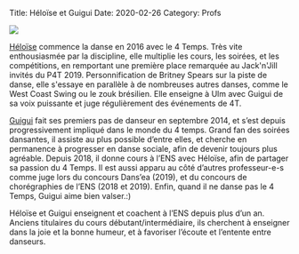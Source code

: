 Title: Héloïse et Guigui 
Date: 2020-02-26
Category: Profs 

![](/images/guigui.jpeg)

[Héloïse](/heloise.html) commence la danse en 2016 avec le 4 Temps. Très vite enthousiasmée par la discipline, elle multiplie les cours, les soirées, et les compétitions, en remportant une première place remarquée au Jack'n'Jill invités du P4T 2019. Personnification de Britney Spears sur la piste de danse, elle s'essaye en parallèle à de nombreuses autres danses, comme le West Coast Swing ou le zouk brésilien. Elle enseigne à Ulm avec Guigui de sa voix puissante et juge régulièrement des événements de 4T.

[Guigui](/guigui.html) fait ses premiers pas de danseur en septembre 2014, et s’est depuis progressivement impliqué dans le monde du 4 temps. Grand fan des soirées dansantes, il assiste au plus possible d’entre elles, et cherche en permanence à progresser en danse sociale, afin de devenir toujours plus agréable. Depuis 2018, il donne cours à l’ENS avec Héloïse, afin de partager sa passion du 4 Temps. Il est aussi apparu au côté d’autres professeur-e-s comme juge lors du concours Dans’ea (2019), et du concours de chorégraphies de l’ENS (2018 et 2019). Enfin, quand il ne danse pas le 4 Temps, Guigui aime bien valser.:)

Héloïse et Guigui enseignent et coachent à l’ENS depuis plus d’un an. Anciens titulaires du cours débutant/intermédiaire, ils cherchent à enseigner dans la joie et la bonne humeur, et à favoriser l’écoute et l’entente entre danseurs.
